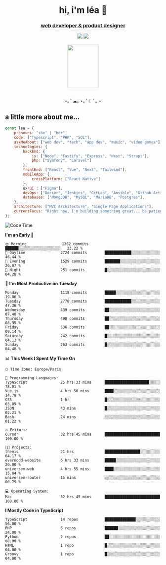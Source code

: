 <h1 align="center">hi, i'm léa 🌙</h1>
<h3 align="center"><ins>web developer & product designer</ins></h3>  
<div align="center">
  <a href="https://www.linkedin.com/in/lea-reiter22/"><img src="https://img.shields.io/badge/LinkedIn-0077B5?style=for-the-badge&logo=linkedin&logoColor=white"/></a>
  <a href="mailto:lea.reiter@outlook.fr"><img src="https://img.shields.io/badge/Contact-2A2A2A?style=for-the-badge&logo=minutemailer&logoColor=white"/></a>
</div>
<br>
  <div align="center">  <img src="https://github.com/xmnchild/xmnchild/blob/main/1702415560_StardewValleyHappyGreyCat.png" height="140" width="100"/>
</div>
<br>
  <p align="center">
                 ⋆｡ ﾟ☁︎｡ ⋆｡ ﾟ☾ ﾟ｡ ⋆
  </p>
  <h2>a little more about me...</h2>
  
```js
const lea = {
    pronouns: "she" | "her",
    code: ["Typescript", "PHP", "SQL"],
    askMeAbout: ["web dev", "tech", "app dev", "music", "video games"],
    technologies: {
        backEnd: {
            js: ["Node", "Fastify", "Express", "Nest", "Strapi"],
            php: ["Symfony", "Laravel"]
        },
        frontEnd: ["React", "Vue", "Next", "Tailwind"],
        mobileApp: {
            crossPlatform: ["React Native"]
        },
        ux/ui : ["Figma"],
        devOps: ["Docker", "Jenkins", "GitLab", "Ansible", "Github Actions"],
        databases: ["MongoDB", "MySQL", "MariaDB", "Postgres"],
    },
    architecture: ["MVC Architecture", "Single Page Applications"],
    currentFocus: "Right now, I'm building something great... be patient.",
};
```
<!--START_SECTION:waka-->
![Code Time](http://img.shields.io/badge/Code%20Time-402%20hrs%2030%20mins-blue)

**I'm an Early 🐤** 

```text
🌞 Morning                1362 commits        ██████░░░░░░░░░░░░░░░░░░░   23.22 % 
🌆 Daytime                2724 commits        ████████████░░░░░░░░░░░░░   46.44 % 
🌃 Evening                1529 commits        ███████░░░░░░░░░░░░░░░░░░   26.07 % 
🌙 Night                  251 commits         █░░░░░░░░░░░░░░░░░░░░░░░░   04.28 % 
```
📅 **I'm Most Productive on Tuesday** 

```text
Monday                   1118 commits        █████░░░░░░░░░░░░░░░░░░░░   19.06 % 
Tuesday                  2778 commits        ████████████░░░░░░░░░░░░░   47.36 % 
Wednesday                439 commits         ██░░░░░░░░░░░░░░░░░░░░░░░   07.48 % 
Thursday                 490 commits         ██░░░░░░░░░░░░░░░░░░░░░░░   08.35 % 
Friday                   536 commits         ██░░░░░░░░░░░░░░░░░░░░░░░   09.14 % 
Saturday                 242 commits         █░░░░░░░░░░░░░░░░░░░░░░░░   04.13 % 
Sunday                   263 commits         █░░░░░░░░░░░░░░░░░░░░░░░░   04.48 % 
```


📊 **This Week I Spent My Time On** 

```text
🕑︎ Time Zone: Europe/Paris

💬 Programming Languages: 
TypeScript               25 hrs 33 mins      ████████████████████░░░░░   78.01 % 
Vue.js                   4 hrs 50 mins       ████░░░░░░░░░░░░░░░░░░░░░   14.78 % 
CSS                      1 hr                █░░░░░░░░░░░░░░░░░░░░░░░░   03.09 % 
JSON                     43 mins             █░░░░░░░░░░░░░░░░░░░░░░░░   02.21 % 
Bash                     24 mins             ░░░░░░░░░░░░░░░░░░░░░░░░░   01.22 % 

🔥 Editors: 
Cursor                   32 hrs 45 mins      █████████████████████████   100.00 % 

🐱‍💻 Projects: 
themis                   21 hrs              ████████████████░░░░░░░░░   64.17 % 
evernodd-website         6 hrs 33 mins       █████░░░░░░░░░░░░░░░░░░░░   20.00 % 
universem-web            4 hrs 55 mins       ████░░░░░░░░░░░░░░░░░░░░░   15.04 % 
universem-router         15 mins             ░░░░░░░░░░░░░░░░░░░░░░░░░   00.79 % 

💻 Operating System: 
Mac                      32 hrs 45 mins      █████████████████████████   100.00 % 
```

**I Mostly Code in TypeScript** 

```text
TypeScript               14 repos            ██████████████░░░░░░░░░░░   56.00 % 
PHP                      6 repos             ██████░░░░░░░░░░░░░░░░░░░   24.00 % 
Python                   2 repos             ██░░░░░░░░░░░░░░░░░░░░░░░   08.00 % 
HTML                     1 repo              █░░░░░░░░░░░░░░░░░░░░░░░░   04.00 % 
Groovy                   1 repo              █░░░░░░░░░░░░░░░░░░░░░░░░   04.00 % 
```




<!--END_SECTION:waka-->

